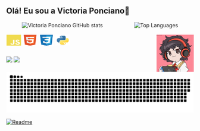 ## Olá! Eu sou a Victoria Ponciano👋
<div style="display: flex; justify-content: space-around;">
  <img src="https://github-readme-stats.vercel.app/api?username=poncianovictoria&show_icons=true&rank_icon=github&theme=dracula" alt="Victoria Ponciano GitHub stats"/>
  <img src="https://github-readme-stats.vercel.app/api/top-langs/?username=poncianovictoria&layout=compact&theme=dracula" alt="Top Languages"/>
</div>
<div style="display: inline_block"><br>
  <img align="center" alt="Vic-Js" height="30" width="40" src="https://raw.githubusercontent.com/devicons/devicon/master/icons/javascript/javascript-plain.svg">
  <img align="center" alt="Vic-HTML" height="30" width="40" src="https://raw.githubusercontent.com/devicons/devicon/master/icons/html5/html5-original.svg">
  <img align="center" alt="Vic-CSS" height="30" width="40" src="https://raw.githubusercontent.com/devicons/devicon/master/icons/css3/css3-original.svg">
  <img align="center" alt="Vic-Python" height="30" width="40" src="https://raw.githubusercontent.com/devicons/devicon/master/icons/python/python-original.svg">
  <img align="right" alt="Vic-gif" height="100" width="100" src="https://github.com/poncianovictoria/poncianovictoria/blob/main/download%20(1).gif?raw=true" />
</div>

## 

<div> 
  <a href="https://www.instagram.com/poncidev"><img src="https://img.shields.io/badge/-Instagram-%23E4405F?style=for-the-badge&logo=instagram&logoColor=white" target="_blank"></a>
  <a href="https://www.linkedin.com/in/victoria-ponciano-651a5917a" target="_blank"><img src="https://img.shields.io/badge/-LinkedIn-%230077B5?style=for-the-badge&logo=linkedin&logoColor=white" target="_blank"></a> 
  
</div>

![snake animation](https://github.com/poncianovictoria/poncianovictoria/blob/output/github-contribution-grid-snake.svg)

[![Readme](https://github-readme-stats.vercel.app/api/pin/?username=poncianovictoria&repo=poncianovictoria&theme=react)](https://github.com/poncianovictoria/poncianovictoria) 





